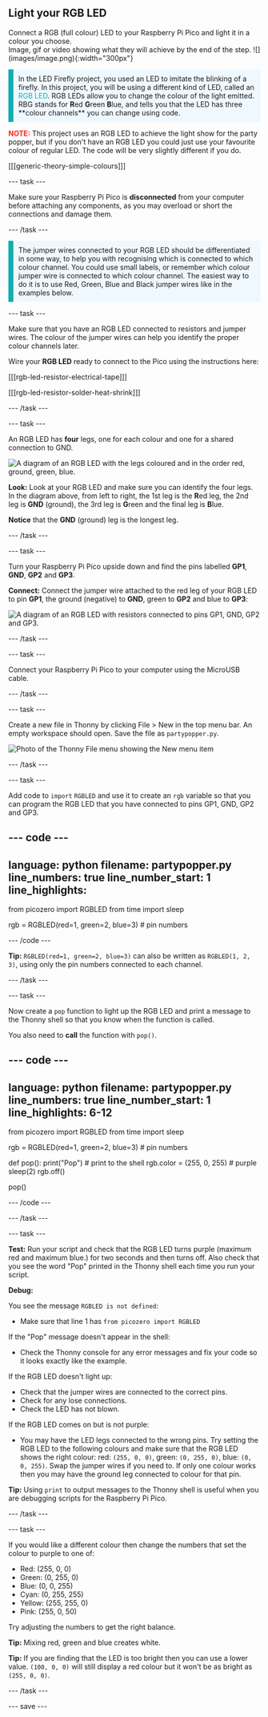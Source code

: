 ## Light your RGB LED

<div style="display: flex; flex-wrap: wrap">
<div style="flex-basis: 200px; flex-grow: 1; margin-right: 15px;">
Connect a RGB (full colour) LED to your Raspberry Pi Pico and light it in a colour you choose.
</div>
<div>
Image, gif or video showing what they will achieve by the end of the step. ![](images/image.png){:width="300px"}
</div>
</div>

<p style='border-left: solid; border-width:10px; border-color: #0faeb0; background-color: aliceblue; padding: 10px;'>
In the LED Firefly project, you used an LED to imitate the blinking of a firefly. In this project, you will be using a different kind of LED, called an <span style="color: #0faeb0">RGB LED</span>. RGB LEDs allow you to change the colour of the light emitted. RBG stands for <b>R</b>ed <b>G</b>reen <b>B</b>lue, and tells you that the LED has three **colour channels** you can change using code.
</p>

<span style="color: #ff2416"><b>NOTE:</b></span> This project uses an RGB LED to achieve the light show for the party popper, but if you don't have an RGB LED you could just use your favourite colour of regular LED. The code will be very slightly different if you do. 

[[[generic-theory-simple-colours]]]

--- task ---

Make sure your Raspberry Pi Pico is **disconnected** from your computer before attaching any components, as you may overload or short the connections and damage them. 

--- /task ---

<p style='border-left: solid; border-width:10px; border-color: #0faeb0; background-color: aliceblue; padding: 10px;'>
The jumper wires connected to your RGB LED should be differentiated in some way, to help you with recognising which is connected to which colour channel. You could use small labels, or remember which colour jumper wire is connected to which colour channel. The easiest way to do it is to use Red, Green, Blue and Black jumper wires like in the examples below.
</p>

--- task ---

Make sure that you have an RGB LED connected to resistors and jumper wires. The colour of the jumper wires can help you identify the proper colour channels later.

Wire your **RGB LED** ready to connect to the Pico using the instructions here:

[[[rgb-led-resistor-electrical-tape]]]

[[[rgb-led-resistor-solder-heat-shrink]]]

--- /task ---

--- task ---

An RGB LED has **four** legs, one for each colour and one for a shared connection to GND.

![A diagram of an RGB LED with the legs coloured and in the order red, ground, green, blue.](images/rgb-led-legs.png)

**Look:** Look at your RGB LED and make sure you can identify the four legs. In the diagram above, from left to right, the 1st leg is the **R**ed leg, the 2nd leg is **GND** (ground), the 3rd leg is **G**reen and the final leg is **B**lue.

**Notice** that the **GND** (ground) leg is the longest leg.

--- /task ---

--- task ---

Turn your Raspberry Pi Pico upside down and find the pins labelled **GP1**, **GND**, **GP2** and **GP3**. 

**Connect:** Connect the jumper wire attached to the red leg of your RGB LED to pin **GP1**, the ground (negative) to **GND**, green to **GP2** and blue to **GP3**:

![A diagram of an RGB LED with resistors connected to pins GP1, GND, GP2 and GP3.](images/rgb-led-diagram.png)

--- /task ---

--- task ---

Connect your Raspberry Pi Pico to your computer using the MicroUSB cable. 

--- /task ---


--- task ---

Create a new file in Thonny by clicking File > New in the top menu bar. An empty workspace should open. Save the file as `partypopper.py`.

![Photo of the Thonny File menu showing the New menu item](images/new_thonny.png)

--- /task ---

--- task ---

Add code to `import` `RGBLED` and use it to create an `rgb` variable so that you can program the RGB LED that you have connected to pins GP1, GND, GP2 and GP3. 

--- code ---
---
language: python
filename: partypopper.py
line_numbers: true
line_number_start: 1
line_highlights: 
---
from picozero import RGBLED
from time import sleep

rgb = RGBLED(red=1, green=2, blue=3) # pin numbers 

--- /code ---

**Tip:** `RGBLED(red=1, green=2, blue=3)` can also be written as `RGBLED(1, 2, 3)`, using only the pin numbers connected to each channel.

--- /task ---

--- task ---

Now create a `pop` function to light up the RGB LED and print a message to the Thonny shell so that you know when the function is called. 

You also need to **call** the function with `pop()`.

--- code ---
---
language: python
filename: partypopper.py
line_numbers: true
line_number_start: 1
line_highlights: 6-12
---
from picozero import RGBLED
from time import sleep

rgb = RGBLED(red=1, green=2, blue=3) # pin numbers 

def pop():
    print("Pop") # print to the shell
    rgb.color = (255, 0, 255) # purple
    sleep(2)
    rgb.off()

pop()

--- /code ---

--- /task ---

--- task ---

**Test:** Run your script and check that the RGB LED turns purple (maximum red and maximum blue.) for two seconds and then turns off. Also check that you see the word "Pop" printed in the Thonny shell each time you run your script.

**Debug:**

You see the message `RGBLED is not defined`:
+ Make sure that line 1 has `from picozero import RGBLED`

If the "Pop" message doesn't appear in the shell:
+ Check the Thonny console for any error messages and fix your code so it looks exactly like the example. 

If the RGB LED doesn't light up:
+ Check that the jumper wires are connected to the correct pins. 
+ Check for any lose connections. 
+ Check the LED has not blown.

If the RGB LED comes on but is not purple:
+ You may have the LED legs connected to the wrong pins. Try setting the RGB LED to the following colours and make sure that the RGB LED shows the right colour: red: `(255, 0, 0)`, green: `(0, 255, 0)`, blue: `(0, 0, 255)`. Swap the jumper wires if you need to. If only one colour works then you may have the ground leg connected to colour for that pin. 

**Tip:** Using `print` to output messages to the Thonny shell is useful when you are debugging scripts for the Raspberry Pi Pico. 

--- /task ---

--- task ---

If you would like a different colour then change the numbers that set the colour to purple to one of:

+ Red: (255, 0, 0)
+ Green: (0, 255, 0)
+ Blue: (0, 0, 255)
+ Cyan: (0, 255, 255)
+ Yellow: (255, 255, 0)
+ Pink: (255, 0, 50)

Try adjusting the numbers to get the right balance. 

**Tip:** Mixing red, green and blue creates white.

**Tip:** If you are finding that the LED is too bright then you can use a lower value. `(100, 0, 0)` will still display a red colour but it won't be as bright as `(255, 0, 0)`.

--- /task ---

--- save ---